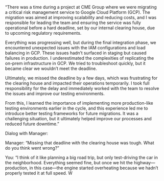 “There was a time during a project at CME Group where we were migrating a critical risk management service to Google Cloud Platform (GCP). The migration was aimed at improving scalability and reducing costs, and I was responsible for leading the team and ensuring the service was fully operational before a hard deadline, set by our internal clearing house, due to upcoming regulatory requirements.

Everything was progressing well, but during the final integration phase, we encountered unexpected issues with the IAM configurations and load balancing in GCP. These issues hadn’t surfaced in staging but caused failures in production. I underestimated the complexities of replicating the on-prem infrastructure in GCP. We tried to troubleshoot quickly, but it became clear we wouldn’t meet the deadline.

Ultimately, we missed the deadline by a few days, which was frustrating for the clearing house and impacted their operations temporarily. I took full responsibility for the delay and immediately worked with the team to resolve the issues and improve our testing environments.

From this, I learned the importance of implementing more production-like testing environments earlier in the cycle, and this experience led me to introduce better testing frameworks for future migrations. It was a challenging situation, but it ultimately helped improve our processes and reduced future downtime.”

Dialog with Manager:

Manager: “Missing that deadline with the clearing house was tough. What do you think went wrong?”

You: “I think of it like planning a big road trip, but only test-driving the car in the neighborhood. Everything seemed fine, but once we hit the highway—production, in this case—the engine started overheating because we hadn’t properly tested it at full speed. W

